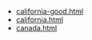 * [california-good.html](california-good.html)
* [california.html](california.html)
* [canada.html](canada.html)